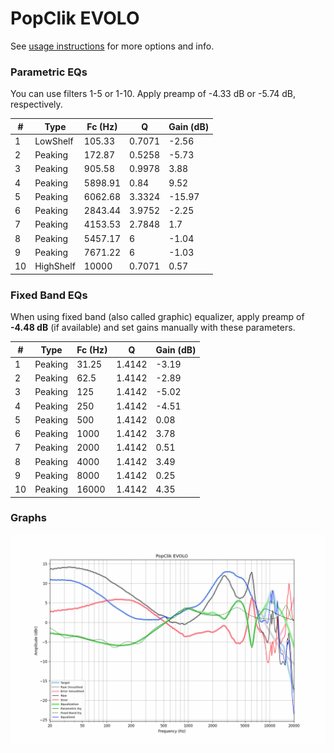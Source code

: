 # PopClik EVOLO
See [usage instructions](https://github.com/jaakkopasanen/AutoEq#usage) for more options and info.

### Parametric EQs
You can use filters 1-5 or 1-10. Apply preamp of -4.33 dB or -5.74 dB, respectively.

|   # | Type      |   Fc (Hz) |      Q |   Gain (dB) |
|-----|-----------|-----------|--------|-------------|
|   1 | LowShelf  |    105.33 | 0.7071 |       -2.56 |
|   2 | Peaking   |    172.87 | 0.5258 |       -5.73 |
|   3 | Peaking   |    905.58 | 0.9978 |        3.88 |
|   4 | Peaking   |   5898.91 | 0.84   |        9.52 |
|   5 | Peaking   |   6062.68 | 3.3324 |      -15.97 |
|   6 | Peaking   |   2843.44 | 3.9752 |       -2.25 |
|   7 | Peaking   |   4153.53 | 2.7848 |        1.7  |
|   8 | Peaking   |   5457.17 | 6      |       -1.04 |
|   9 | Peaking   |   7671.22 | 6      |       -1.03 |
|  10 | HighShelf |  10000    | 0.7071 |        0.57 |

### Fixed Band EQs
When using fixed band (also called graphic) equalizer, apply preamp of **-4.48 dB** (if available) and set gains manually with these parameters.

|   # | Type    |   Fc (Hz) |      Q |   Gain (dB) |
|-----|---------|-----------|--------|-------------|
|   1 | Peaking |     31.25 | 1.4142 |       -3.19 |
|   2 | Peaking |     62.5  | 1.4142 |       -2.89 |
|   3 | Peaking |    125    | 1.4142 |       -5.02 |
|   4 | Peaking |    250    | 1.4142 |       -4.51 |
|   5 | Peaking |    500    | 1.4142 |        0.08 |
|   6 | Peaking |   1000    | 1.4142 |        3.78 |
|   7 | Peaking |   2000    | 1.4142 |        0.51 |
|   8 | Peaking |   4000    | 1.4142 |        3.49 |
|   9 | Peaking |   8000    | 1.4142 |        0.25 |
|  10 | Peaking |  16000    | 1.4142 |        4.35 |

### Graphs
![](./PopClik%20EVOLO.png)
